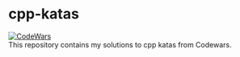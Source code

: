# cpp-katas
[![CodeWars](https://www.codewars.com/users/Whit3Manu/badges/large)](https://www.codewars.com/users/Whit3Manu "My Honor Badge")  
This repository contains my solutions to cpp katas from Codewars.
